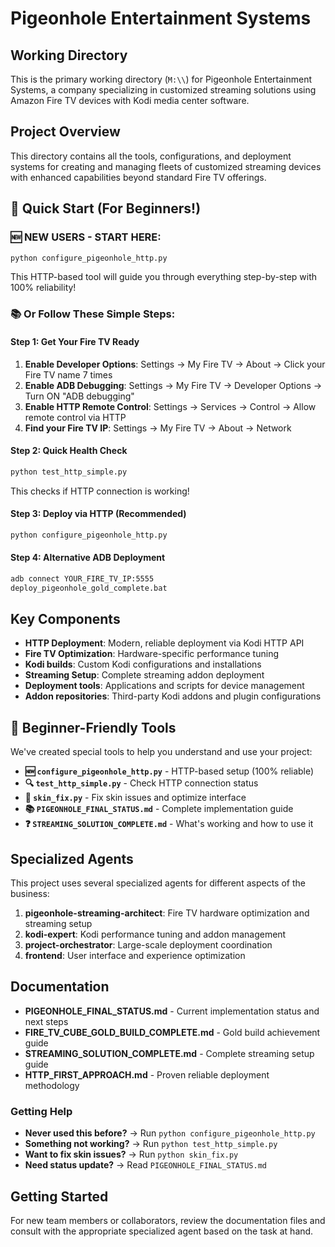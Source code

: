 # Pigeonhole Entertainment Systems

## Working Directory

This is the primary working directory (`M:\\`) for Pigeonhole Entertainment Systems, a company specializing in customized streaming solutions using Amazon Fire TV devices with Kodi media center software.

## Project Overview

This directory contains all the tools, configurations, and deployment systems for creating and managing fleets of customized streaming devices with enhanced capabilities beyond standard Fire TV offerings.

## 🚀 Quick Start (For Beginners!)

### 🆕 **NEW USERS - START HERE:**
```bash
python configure_pigeonhole_http.py
```
This HTTP-based tool will guide you through everything step-by-step with 100% reliability!

### 📚 **Or Follow These Simple Steps:**

#### Step 1: Get Your Fire TV Ready
1. **Enable Developer Options**: Settings → My Fire TV → About → Click your Fire TV name 7 times
2. **Enable ADB Debugging**: Settings → My Fire TV → Developer Options → Turn ON "ADB debugging"
3. **Enable HTTP Remote Control**: Settings → Services → Control → Allow remote control via HTTP
4. **Find your Fire TV IP**: Settings → My Fire TV → About → Network

#### Step 2: Quick Health Check
```bash
python test_http_simple.py
```
This checks if HTTP connection is working!

#### Step 3: Deploy via HTTP (Recommended)
```bash
python configure_pigeonhole_http.py
```

#### Step 4: Alternative ADB Deployment
```bash
adb connect YOUR_FIRE_TV_IP:5555
deploy_pigeonhole_gold_complete.bat
```

## Key Components

- **HTTP Deployment**: Modern, reliable deployment via Kodi HTTP API
- **Fire TV Optimization**: Hardware-specific performance tuning
- **Kodi builds**: Custom Kodi configurations and installations
- **Streaming Setup**: Complete streaming addon deployment
- **Deployment tools**: Applications and scripts for device management
- **Addon repositories**: Third-party Kodi addons and plugin configurations

## 🎯 Beginner-Friendly Tools

We've created special tools to help you understand and use your project:

- **🆕 `configure_pigeonhole_http.py`** - HTTP-based setup (100% reliable)
- **🔍 `test_http_simple.py`** - Check HTTP connection status
- **🎨 `skin_fix.py`** - Fix skin issues and optimize interface
- **📚 `PIGEONHOLE_FINAL_STATUS.md`** - Complete implementation guide
- **❓ `STREAMING_SOLUTION_COMPLETE.md`** - What's working and how to use it

## Specialized Agents

This project uses several specialized agents for different aspects of the business:

1. **pigeonhole-streaming-architect**: Fire TV hardware optimization and streaming setup
2. **kodi-expert**: Kodi performance tuning and addon management
3. **project-orchestrator**: Large-scale deployment coordination
4. **frontend**: User interface and experience optimization

## Documentation

- **PIGEONHOLE_FINAL_STATUS.md** - Current implementation status and next steps
- **FIRE_TV_CUBE_GOLD_BUILD_COMPLETE.md** - Gold build achievement guide
- **STREAMING_SOLUTION_COMPLETE.md** - Complete streaming setup guide
- **HTTP_FIRST_APPROACH.md** - Proven reliable deployment methodology

### Getting Help
- **Never used this before?** → Run `python configure_pigeonhole_http.py`
- **Something not working?** → Run `python test_http_simple.py`
- **Want to fix skin issues?** → Run `python skin_fix.py`
- **Need status update?** → Read `PIGEONHOLE_FINAL_STATUS.md`

## Getting Started

For new team members or collaborators, review the documentation files and consult with the appropriate specialized agent based on the task at hand.